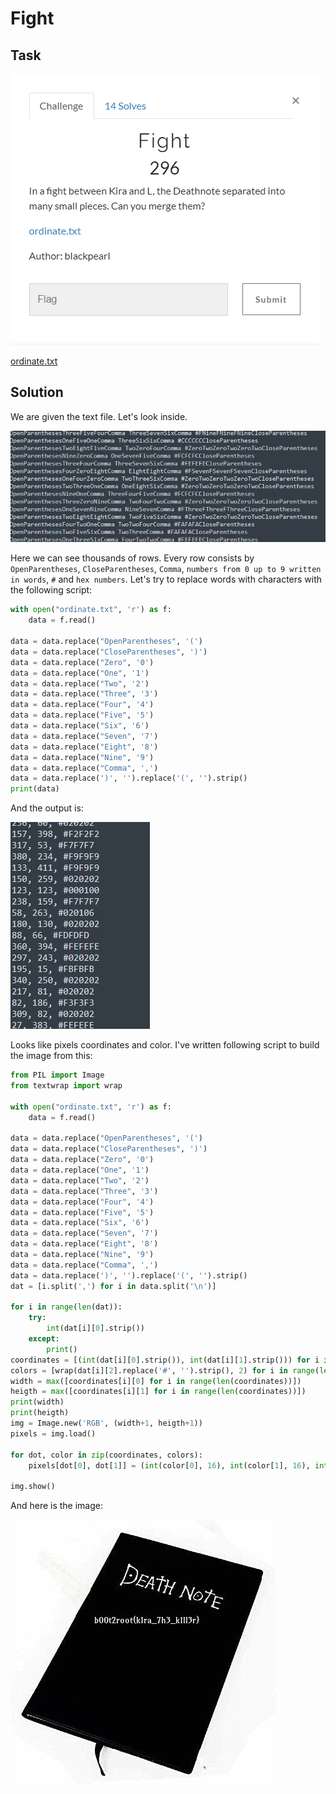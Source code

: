 # Fight

## Task

![task](./src/task.png)

[ordinate.txt](./src/ordinate.txt)

## Solution

We are given the text file. Let's look inside.

![ordinate](./src/ordinate.png)

Here we can see thousands of rows. Every row consists by `OpenParentheses`, `CloseParentheses`, `Comma`, `numbers from 0 up to 9 written in words`, `#` and `hex numbers`. Let's try to replace words with characters with the following script:

```Python
with open("ordinate.txt", 'r') as f:
	data = f.read()

data = data.replace("OpenParentheses", '(')
data = data.replace("CloseParentheses", ')')
data = data.replace("Zero", '0')
data = data.replace("One", '1')
data = data.replace("Two", '2')
data = data.replace("Three", '3')
data = data.replace("Four", '4')
data = data.replace("Five", '5')
data = data.replace("Six", '6')
data = data.replace("Seven", '7')
data = data.replace("Eight", '8')
data = data.replace("Nine", '9')
data = data.replace("Comma", ',')
data = data.replace(')', '').replace('(', '').strip()
print(data)
```

And the output is:

![output](./src/output.png)

Looks like pixels coordinates and color. I've written following script to build the image from this:

```Python
from PIL import Image
from textwrap import wrap

with open("ordinate.txt", 'r') as f:
	data = f.read()

data = data.replace("OpenParentheses", '(')
data = data.replace("CloseParentheses", ')')
data = data.replace("Zero", '0')
data = data.replace("One", '1')
data = data.replace("Two", '2')
data = data.replace("Three", '3')
data = data.replace("Four", '4')
data = data.replace("Five", '5')
data = data.replace("Six", '6')
data = data.replace("Seven", '7')
data = data.replace("Eight", '8')
data = data.replace("Nine", '9')
data = data.replace("Comma", ',')
data = data.replace(')', '').replace('(', '').strip()
dat = [i.split(',') for i in data.split('\n')]

for i in range(len(dat)):
	try:
		int(dat[i][0].strip())
	except:
		print()
coordinates = [(int(dat[i][0].strip()), int(dat[i][1].strip())) for i in range(len(dat))]
colors = [wrap(dat[i][2].replace('#', '').strip(), 2) for i in range(len(dat))]
width = max([coordinates[i][0] for i in range(len(coordinates))])
heigth = max([coordinates[i][1] for i in range(len(coordinates))])
print(width)
print(heigth)
img = Image.new('RGB', (width+1, heigth+1))
pixels = img.load()

for dot, color in zip(coordinates, colors):
 	pixels[dot[0], dot[1]] = (int(color[0], 16), int(color[1], 16), int(color[2], 16))

img.show()

```

And here is the image:

![flag](./src/flag.bmp)